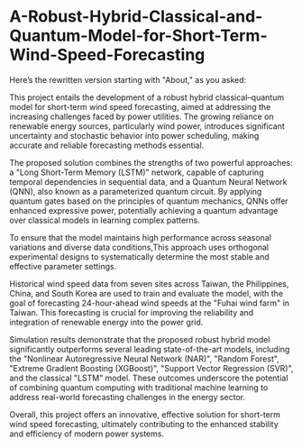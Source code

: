 # A-Robust-Hybrid-Classical-and-Quantum-Model-for-Short-Term-Wind-Speed-Forecasting

Here’s the rewritten version starting with "About," as you asked:


This project entails the development of a robust hybrid classical–quantum model for short-term wind speed forecasting, aimed at addressing the increasing challenges faced by power utilities. The growing reliance on renewable energy sources, particularly wind power, introduces significant uncertainty and stochastic behavior into power scheduling, making accurate and reliable forecasting methods essential.

The proposed solution combines the strengths of two powerful approaches: a "Long Short-Term Memory (LSTM)" network, capable of capturing temporal dependencies in sequential data, and a Quantum Neural Network (QNN), also known as a parameterized quantum circuit. By applying quantum gates based on the principles of quantum mechanics, QNNs offer enhanced expressive power, potentially achieving a quantum advantage over classical models in learning complex patterns.

To ensure that the model maintains high performance across seasonal variations and diverse data conditions,This approach uses orthogonal experimental designs to systematically determine the most stable and effective parameter settings.

Historical wind speed data from seven sites across Taiwan, the Philippines, China, and South Korea are used to train and evaluate the model, with the goal of forecasting 24-hour-ahead wind speeds at the "Fuhai wind farm" in Taiwan. This forecasting is crucial for improving the reliability and integration of renewable energy into the power grid.

Simulation results demonstrate that the proposed robust hybrid model significantly outperforms several leading state-of-the-art models, including the "Nonlinear Autoregressive Neural Network (NAR)", "Random Forest", "Extreme Gradient Boosting (XGBoost)", "Support Vector Regression (SVR)", and the classical "LSTM" model. These outcomes underscore the potential of combining quantum computing with traditional machine learning to address real-world forecasting challenges in the energy sector.

Overall, this project offers an innovative, effective solution for short-term wind speed forecasting, ultimately contributing to the enhanced stability and efficiency of modern power systems.
